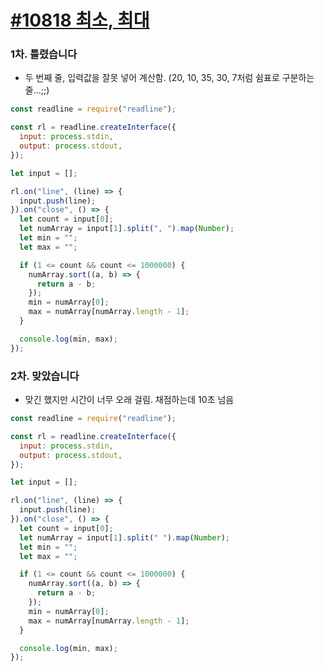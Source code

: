 # [#10818 최소, 최대]()

### 1차. 틀렸습니다
* 두 번째 줄, 입력값을 잘못 넣어 계산함. (20, 10, 35, 30, 7처럼 쉼표로 구분하는줄...;;)
```javascript
const readline = require("readline");

const rl = readline.createInterface({
  input: process.stdin,
  output: process.stdout,
});

let input = [];

rl.on("line", (line) => {
  input.push(line);
}).on("close", () => {
  let count = input[0];
  let numArray = input[1].split(", ").map(Number);
  let min = "";
  let max = "";

  if (1 <= count && count <= 1000000) {
    numArray.sort((a, b) => {
      return a - b;
    });
    min = numArray[0];
    max = numArray[numArray.length - 1];
  }

  console.log(min, max);
});

```

### 2차. 맞았습니다
* 맞긴 했지만 시간이 너무 오래 걸림. 채점하는데 10초 넘음
```javascript
const readline = require("readline");

const rl = readline.createInterface({
  input: process.stdin,
  output: process.stdout,
});

let input = [];

rl.on("line", (line) => {
  input.push(line);
}).on("close", () => {
  let count = input[0];
  let numArray = input[1].split(" ").map(Number);
  let min = "";
  let max = "";

  if (1 <= count && count <= 1000000) {
    numArray.sort((a, b) => {
      return a - b;
    });
    min = numArray[0];
    max = numArray[numArray.length - 1];
  }

  console.log(min, max);
});
```
